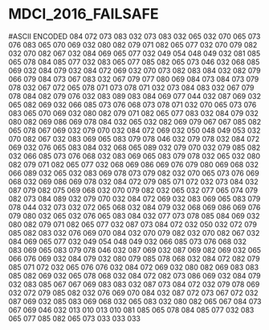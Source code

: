 # MDCI_2016_FAILSAFE
#ASCII ENCODED
084 072 073 083 032 073 083 032 065 032 070 065 073 076 083 065 070 069 032 080 082 079 071 082 065 077 032 070 079 082 032 070 082 067 032 084 069 065 077 032 049 054 048 049 032 081 085 065 078 084 085 077 032 083 065 077 085 082 065 073 046 032 068 085 069 032 084 079 032 084 072 069 032 070 073 082 083 084 032 082 079 066 079 084 073 067 083 032 067 079 077 080 069 084 073 084 073 079 078 032 067 072 065 078 071 073 078 071 032 073 084 083 032 067 079 078 084 082 079 076 032 083 089 083 084 069 077 044 032 087 069 032 065 082 069 032 066 085 073 076 068 073 078 071 032 070 065 073 076 083 065 070 069 032 080 082 079 071 082 065 077 083 032 084 079 032 080 082 069 086 069 078 084 032 065 032 082 069 079 067 067 085 082 065 078 067 069 032 079 070 032 084 072 069 032 050 048 049 053 032 070 082 067 032 083 069 065 083 079 078 046 032 079 078 032 084 072 069 032 076 065 083 084 032 068 065 089 032 079 070 032 079 085 082 032 066 085 073 076 068 032 083 069 065 083 079 078 032 065 032 080 082 079 071 082 065 077 032 068 069 086 069 076 079 080 069 068 032 066 089 032 065 032 083 069 078 073 079 082 032 070 065 073 076 069 068 032 069 086 069 078 032 084 072 079 085 071 072 032 073 084 032 087 079 082 075 069 068 032 070 079 082 032 065 032 077 065 074 079 082 073 084 089 032 079 070 032 084 072 069 032 083 069 065 083 079 078 044 032 073 032 072 065 068 032 084 079 032 068 069 086 069 076 079 080 032 065 032 076 065 083 084 032 077 073 078 085 084 069 032 080 082 079 071 082 065 077 032 087 073 084 072 032 050 032 072 079 085 082 083 032 076 069 070 084 032 070 079 082 032 070 082 067 032 084 069 065 077 032 049 054 048 049 032 066 085 073 076 068 032 083 069 065 083 079 078 046 032 087 069 032 087 069 082 069 032 065 066 076 069 032 084 079 032 080 079 085 078 068 032 084 072 082 079 085 071 072 032 065 076 076 032 084 072 069 032 080 082 069 083 083 085 082 069 032 065 078 068 032 084 072 082 073 086 069 032 084 079 032 083 085 067 067 069 083 083 032 087 073 084 072 032 079 078 069 032 072 079 085 082 032 076 069 070 084 032 087 072 073 067 072 032 087 069 032 085 083 069 068 032 065 083 032 080 082 065 067 084 073 067 069 046 032 013 010 013 010 081 085 065 078 084 085 077 032 083 065 077 085 082 065 073 033 033 033
